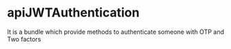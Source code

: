 # apiJWTAuthentication
It is a bundle which provide methods to authenticate someone with OTP and Two factors
